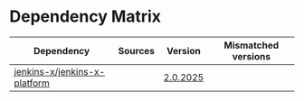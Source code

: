 # Dependency Matrix

Dependency | Sources | Version | Mismatched versions
---------- | ------- | ------- | -------------------
[jenkins-x/jenkins-x-platform](https://github.com/jenkins-x/jenkins-x-platform) |  | [2.0.2025](https://github.com/jenkins-x/jenkins-x-platform/releases/tag/v2.0.2025) | 
